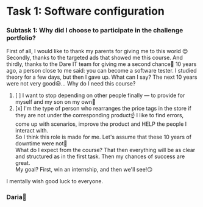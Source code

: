 # **Task 1: Software configuration**

### Subtask 1: Why did I choose to participate in the challenge portfolio?

First of all, I would like to thank my parents for giving me to this world :blush: 
Secondly, thanks to the targeted ads that showed me this course.
And thirdly, thanks to the Dare IT team for giving me a second chance:pray:
10 years ago, a person close to me said: you can become a software tester. I studied theory for a few days, 
but then I gave up. What can I say? The next 10 years were not very good:unamused:...
Why do I need this course? 
1. [ ] I want to stop depending on other people finally — to provide for myself and my son on my own:money_with_wings:
2. [x] I'm the type of person who rearranges the price tags in the store if they are not under the corresponding product:point_up: 
I like to find errors, come up with scenarios, improve the product and HELP the people I interact with.   
So I think this role is made for me. Let's assume that these 10 years of downtime were not:grimacing:  
What do I expect from the course? That then everything will be as clear and structured as in the first task. Then my chances of success are great.  
My goal? First, win an internship, and then we'll see!:smirk:

I mentally wish good luck to everyone.

### Daria:new_moon_with_face:

